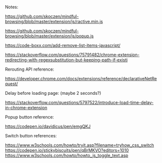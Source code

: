 Notes:

https://github.com/skoczen/mindful-browsing/blob/master/extension/js/ractive.min.js

https://github.com/skoczen/mindful-browsing/blob/master/extension/js/popup.js

https://code-boxx.com/add-remove-list-items-javascript/

https://stackoverflow.com/questions/75791482/chrome-extension-redirecting-with-regexsubstitution-but-keeping-path-if-existi

Rerouting API reference:

https://developer.chrome.com/docs/extensions/reference/declarativeNetRequest/

Delay before loading page: (maybe 2 seconds?)

https://stackoverflow.com/questions/5797522/introduce-load-time-delay-in-chrome-extension

Popup button reference:

https://codepen.io/davidicus/pen/emgQKJ

Switch button references:

https://www.w3schools.com/howto/tryit.asp?filename=tryhow_css_switch https://codepen.io/stickybiscuits/pen/qBrMKVO?editors=1010 https://www.w3schools.com/howto/howto_js_toggle_text.asp
